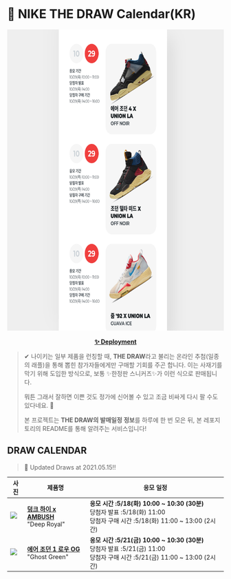 # 👟 NIKE THE DRAW Calendar(KR)

<div align="center">
  <a href="https://junhoyeo.github.io/NIKE-THE-DRAW-Calendar/">
    <img src="./docs/images/preview.png" alt="Preview image of deployed application" height="700px" width="700px" />
  </a>
</div>

<p align="center">
  <a href="https://junhoyeo.github.io/NIKE-THE-DRAW-Calendar/index.html">
    <strong>✨ Deployment</strong>
  </a>
</p>

> ✔ 나이키는 일부 제품을 런칭할 때, **THE DRAW**라고 불리는 온라인 추첨(일종의 래플)을 통해 뽑힌 참가자들에게만 구매할 기회를 주곤 합니다. 이는 사재기를 막기 위해 도입한 방식으로, 보통 ✨한정판 스니커즈✨가 이런 식으로 판매됩니다.
>
> 뭐튼 그래서 잘하면 이쁜 것도 정가에 신어볼 수 있고 조금 비싸게 다시 팔 수도 있다네요. 🤭
>
> 본 프로젝트는 **THE DRAW의 발매일정 정보**를 하루에 한 번 모은 뒤, 본 레포지토리의 README를 통해 알려주는 서비스입니다!

## DRAW CALENDAR

<!-- DRAW CALENDAR: START -->

> 👟 Updated Draws at 2021.05.15‼️

| 사진 | 제품명 | 응모 일정 |
| --- | ---- | ------- |
| <img src="https://static-breeze.nike.co.kr/kr/ko_kr/cmsstatic/product/CU7544-400/ecc4a8d1-b088-4bf1-a845-17a414dfdcff_primary.jpg?snkrBrowse" width="256" /> | <a href="https://www.nike.com/kr/launch/t/adult-unisex/fw/nike-sportswear/CU7544-400/lxll58/nike-dunk-hi-ambush"><strong>덩크 하이 x AMBUSH</strong><br /></a> "Deep Royal" | <strong>응모 시간 :5/18(화) 10:00 ~ 10:30 (30분)</strong><br />당첨자 발표 :5/18(화) 11:00<br />당첨자 구매 시간 :5/18(화) 11:00 ~ 13:00 (2시간) |
| <img src="https://static-breeze.nike.co.kr/kr/ko_kr/cmsstatic/product/DM7837-103/aaceb74a-50e2-4702-afc5-96f1136f915c_primary.jpg?snkrBrowse" width="256" /> | <a href="https://www.nike.com/kr/launch/t/men/fw/basketball/DM7837-103/cuwq65/air-jordan-1-low-og"><strong>에어 조던 1 로우 OG</strong><br /></a> "Ghost Green" | <strong>응모 시간 :5/21(금) 10:00 ~ 10:30 (30분)</strong><br />당첨자 발표 :5/21(금) 11:00<br />당첨자 구매 시간 :5/21(금) 11:00 ~ 13:00 (2시간) |

<!-- DRAW CALENDAR: END -->
